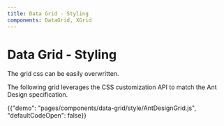 ```yaml
---
title: Data Grid - Styling
components: DataGrid, XGrid
---
```


# Data Grid - Styling

<p class="description">The grid css can be easily overwritten.</p>

The following grid leverages the CSS customization API to match the Ant Design specification.

{{"demo": "pages/components/data-grid/style/AntDesignGrid.js", "defaultCodeOpen": false}}
